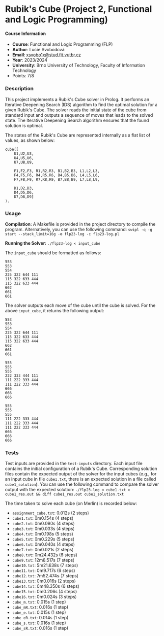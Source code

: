 # Rubik's Cube (Project 2, Functional and Logic Programming)

#### Course Information
- **Course**: Functional and Logic Programming (FLP)
- **Author**: Lucie Svobodová
- **Email**:  xsvobo1x@stud.fit.vutbr.cz
- **Year**:   2023/2024
- **University**: Brno University of Technology, Faculty of Information Technology
- Points: 7/8

### Description
This project implements a Rubik's Cube solver in Prolog. It performs an Iterative Deepening Search (IDS) algorithm to find the optimal solution for a given Rubik's Cube. The solver reads the initial state of the cube from standard input and outputs a sequence of moves that leads to the solved state. The Iterative Deepening Search algorithm ensures that the found solution is optimal.

The states of the Rubik's Cube are represented internally as a flat list of values, as shown below:
```
cube([
	U1,U2,U3,
	U4,U5,U6,
	U7,U8,U9,

	F1,F2,F3, R1,R2,R3, B1,B2,B3, L1,L2,L3,
	F4,F5,F6, R4,R5,R6, B4,B5,B6, L4,L5,L6,
	F7,F8,F9, R7,R8,R9, B7,B8,B9, L7,L8,L9,

	D1,D2,D3,
	D4,D5,D6,
	D7,D8,D9]
).
```

### Usage

**Compilation:**
A Makefile is provided in the project directory to compile the program. Alternatively, you can use the following command:
`swipl -q -g start --stack_limit=16g -o flp23-log -c flp23-log.pl`

**Running the Solver:**
`./flp23-log < input_cube`

The `input_cube` should be formatted as follows:
```
553
553
554
225 322 644 111
115 322 633 444
115 322 633 444
662
661
661
```

The solver outputs each move of the cube until the cube is solved. For the above `input_cube`, it returns the following output:
```
553
553
554
225 322 644 111
115 322 633 444
115 322 633 444
662
661
661

555
555
555
222 333 444 111
111 222 333 444
111 222 333 444
666
666
666

555
555
555
111 222 333 444
111 222 333 444
111 222 333 444
666
666
666
```

### Tests
Test inputs are provided in the `test-inputs` directory. Each input file contains the initial configuration of a Rubik's Cube. Corresponding solution files contain the expected output of the solver for the input cubes (e.g., for an input cube in file `cube1.txt`, there is an expected solution in a file called `cube1_solution`). You can use the following command to compare the solver output with the expected solution:
`./flp23-log < cube1.txt > cube1_res.out && diff cube1_res.out cube1_solution.txt`

The time taken to solve each cube (on Merlin) is recorded below:

- `assignment_cube.txt`: 0.012s (2 steps)
- `cube1.txt`: 0m0.154s (4 steps)
- `cube2.txt`: 0m0.090s (4 steps)
- `cube3.txt`: 0m0.033s (4 steps)
- `cube4.txt`: 0m0.198s (5 steps)
- `cube5.txt`: 0m0.229s (5 steps)
- `cube6.txt`: 0m0.040s (4 steps)
- `cube7.txt`: 0m0.021s (2 steps)
- `cube8.txt`: 0m24.432s (6 steps)
- `cube9.txt`: 12m8.517s (7 steps)
- `cube10.txt`: 5m21.638s (7 steps)
- `cube11.txt`: 0m9.717s (6 steps)
- `cube12.txt`: 7m52.474s (7 steps)
- `cube13.txt`: 0m0.016s (2 steps)
- `cube14.txt`: 0m48.350s (6 steps)
- `cube15.txt`: 0m0.206s (4 steps)
- `cube16.txt`: 0m0.024s (3 steps)
- `cube_m.txt`: 0.015s (1 step)
- `cube_mR.txt`: 0.016s (1 step)
- `cube_e.txt`: 0.015s (1 step)
- `cube_eR.txt`: 0.014s (1 step)
- `cube_s.txt`: 0.016s (1 step)
- `cube_sR.txt`: 0.016s (1 step)
